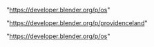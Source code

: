 "https://developer.blender.org/p/os"

 
"https://developer.blender.org/p/providenceland"


"https://developer.blender.org/p/os"


 
